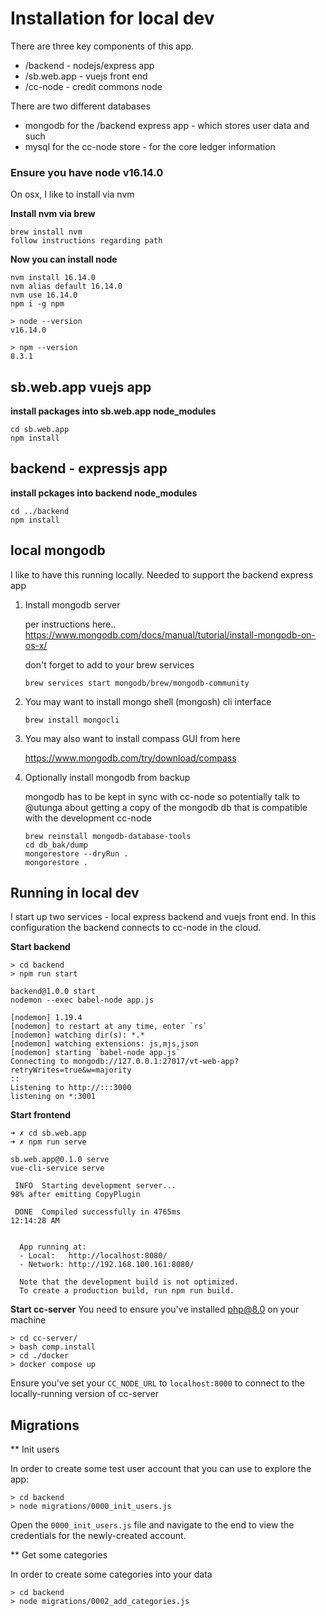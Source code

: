 
# Installation for local dev

There are three key components of this app.

- /backend - nodejs/express app
- /sb.web.app - vuejs front end 
- /cc-node - credit commons node 

There are two different databases 

- mongodb for the /backend express app - which stores user data and such
- mysql for the cc-node store - for the core ledger information


### Ensure you have node v16.14.0

On osx, I like to install via nvm

**Install nvm via brew**

```
brew install nvm
follow instructions regarding path 
```

**Now you can install node**
```
nvm install 16.14.0
nvm alias default 16.14.0
nvm use 16.14.0
npm i -g npm
```

```
> node --version
v16.14.0
```

```
> npm --version
8.3.1
```

## sb.web.app vuejs app 

**install packages into sb.web.app node_modules**
```
cd sb.web.app
npm install 
```

## backend - expressjs app 

**install pckages into backend node_modules**
````
cd ../backend
npm install 
````

## local mongodb 

I like to have this running locally. Needed to support the backend express app

1. Install mongodb server

    per instructions here..
    https://www.mongodb.com/docs/manual/tutorial/install-mongodb-on-os-x/

    don't forget to add to your brew services 
    ```
    brew services start mongodb/brew/mongodb-community
    ```

2. You may want to install mongo shell (mongosh) cli interface
    ```
    brew install mongocli
    ```

3. You may also want to install compass GUI from here 

   https://www.mongodb.com/try/download/compass

4. Optionally install mongodb from backup

    mongodb has to be kept in sync with cc-node 
    so potentially talk to @utunga about getting a copy of the mongodb db that is compatible with the development cc-node 

    ```
    brew reinstall mongodb-database-tools
    cd db_bak/dump
    mongorestore --dryRun .
    mongorestore .
    ```

## Running in local dev 

I start up two services - local express backend and vuejs front end. In this configuration the backend connects to cc-node in the cloud. 

**Start backend**

```
> cd backend 
> npm run start
```

```
backend@1.0.0 start
nodemon --exec babel-node app.js

[nodemon] 1.19.4
[nodemon] to restart at any time, enter `rs`
[nodemon] watching dir(s): *.*
[nodemon] watching extensions: js,mjs,json
[nodemon] starting `babel-node app.js`
Connecting to mongodb://127.0.0.1:27017/vt-web-app?retryWrites=true&w=majority
::
Listening to http://:::3000
listening on *:3001
```

**Start frontend**
```
➜ ✗ cd sb.web.app
➜ ✗ npm run serve
```

```
sb.web.app@0.1.0 serve
vue-cli-service serve

 INFO  Starting development server...
98% after emitting CopyPlugin

 DONE  Compiled successfully in 4765ms                                                                                                                                                12:14:28 AM


  App running at:
  - Local:   http://localhost:8080/ 
  - Network: http://192.168.100.161:8080/

  Note that the development build is not optimized.
  To create a production build, run npm run build.
```

**Start cc-server**
You need to ensure you've installed php@8.0 on your machine
```
> cd cc-server/
> bash comp.install 
> cd ./docker
> docker compose up
```
Ensure you've set your `CC_NODE_URL` to `localhost:8000` to connect to the locally-running version of cc-server
## Migrations

** Init users

In order to create some test user account that you can use to explore the app:
```
> cd backend
> node migrations/0000_init_users.js

```

Open the `0000_init_users.js` file and navigate to the end to view the credentials for the newly-created account.

** Get some categories

In order to create some categories into your data 
```
> cd backend
> node migrations/0002_add_categories.js
```


<!-- 
### Install cc-node -- Optional: If you want to test the cc-node functionallity while running on your computer. Otherwise test functionallity regarding cc-node on the droplet.

Follow the instructions in cc-node/INSTALL.md

__Note:__
The above instructions will probably result in a non-functional cc-node, as the latest (2022-08-29) version of cc-php-lib is not compatible with the cc-node version used in this project. The included cc-node.zip contains a pre-installed cc-node that can be used instead (PHP, MySQL, etc still needs to be installed).

### Install Express.js backend

- Start MongoDB
- Edit the MongoDB URI's in /backend/mongoDB-config.js
- Run "npm install" in /backend


### Install Vue.js Frontend

- Edit the EXPRESS_URL in /sb.web.app/src/serverFetch.js
- Run "npm install" in /sb.web.app


## Start dev server

- Run "npm run start" in /backend
- Run "npm run serve" in /sb.web.app

## Tests

- Run "npm run test" in /backend

## cc-node details

The included cc-node is [This](https://gitlab.com/credit-commons-software-stack/cc-node/-/tree/bfb5bafe0c840aa32b1124adfbb5b4bea094ee4e) cc-node commit, with the workflows adjusted to allow both the payer and the payee to erase a pending transaction.

The cc-node works through open api specs see [HERE](https://gitlab.com/credit-commons/cc-php-lib/-/blob/master/docs/credit-commons-v0.2.openapi3.yml)

The cc-node contains its own SQL server which hosts transactions etc. If users are removed from the mongoDB the transactions regarding the user has to be deleted from the SQL database. Otherwise this may cause errors.

Testing the cc-node to verify that it is running can be done by any http request program. One example is https://httpie.io/cli.
The command "http -v OPTIONS  http://dev-sb-ledger.mutualcredit.services/" can then be sent to verify anon users.
The commant "http -v GET http://dev-sb-ledger.mutualcredit.services/workflows cc-user:"User-id goes here" cc-auth:"user auth goes here"" can then be used to verify functionality for logged in users. 

## Droplet usage
To build the frontend run "npm run build in /var/www/sb-web-app/sb.web.app"

"apache2ctl restart" to restart the apache.

"systemctl restart backend.service" to restart the backend.

Backend can also be run manually as described above in /var/www/sb-web-app/backend NOTE: You have to turn of the backend.service first, use "systemctl stop backend.service" -->
